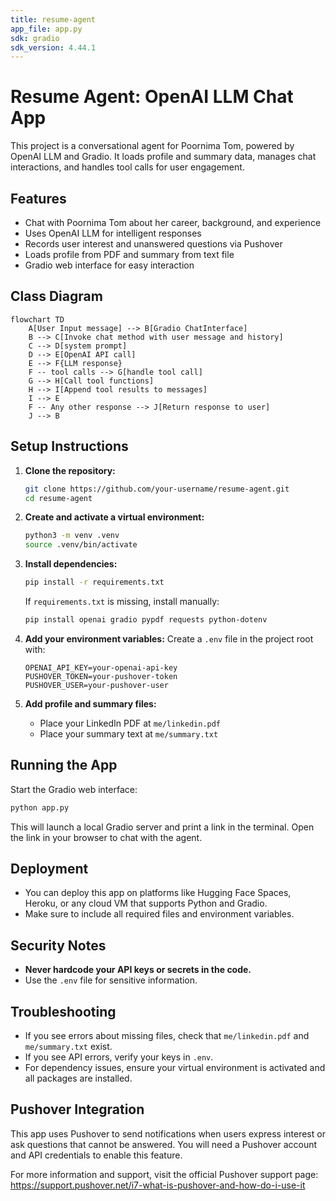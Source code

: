 ```yaml
---
title: resume-agent
app_file: app.py
sdk: gradio
sdk_version: 4.44.1
---
```

# Resume Agent: OpenAI LLM Chat App

This project is a conversational agent for Poornima Tom, powered by OpenAI LLM and Gradio. It loads profile and summary data, manages chat interactions, and handles tool calls for user engagement.

## Features
- Chat with Poornima Tom about her career, background, and experience
- Uses OpenAI LLM for intelligent responses
- Records user interest and unanswered questions via Pushover
- Loads profile from PDF and summary from text file
- Gradio web interface for easy interaction

## Class Diagram
```mermaid
flowchart TD
    A[User Input message] --> B[Gradio ChatInterface]
    B --> C[Invoke chat method with user message and history]
    C --> D[system prompt]
    D --> E[OpenAI API call]
    E --> F{LLM response}
    F -- tool calls --> G[handle tool call]
    G --> H[Call tool functions]
    H --> I[Append tool results to messages]
    I --> E
    F -- Any other response --> J[Return response to user]
    J --> B
```

## Setup Instructions

1. **Clone the repository:**
   ```sh
   git clone https://github.com/your-username/resume-agent.git
   cd resume-agent
   ```

2. **Create and activate a virtual environment:**
   ```sh
   python3 -m venv .venv
   source .venv/bin/activate
   ```

3. **Install dependencies:**
   ```sh
   pip install -r requirements.txt
   ```
   If `requirements.txt` is missing, install manually:
   ```sh
   pip install openai gradio pypdf requests python-dotenv
   ```

4. **Add your environment variables:**
   Create a `.env` file in the project root with:
   ```
   OPENAI_API_KEY=your-openai-api-key
   PUSHOVER_TOKEN=your-pushover-token
   PUSHOVER_USER=your-pushover-user
   ```

5. **Add profile and summary files:**
   - Place your LinkedIn PDF at `me/linkedin.pdf`
   - Place your summary text at `me/summary.txt`

## Running the App

Start the Gradio web interface:
```sh
python app.py
```

This will launch a local Gradio server and print a link in the terminal. Open the link in your browser to chat with the agent.

## Deployment
- You can deploy this app on platforms like Hugging Face Spaces, Heroku, or any cloud VM that supports Python and Gradio.
- Make sure to include all required files and environment variables.

## Security Notes
- **Never hardcode your API keys or secrets in the code.**
- Use the `.env` file for sensitive information.

## Troubleshooting
- If you see errors about missing files, check that `me/linkedin.pdf` and `me/summary.txt` exist.
- If you see API errors, verify your keys in `.env`.
- For dependency issues, ensure your virtual environment is activated and all packages are installed.

## Pushover Integration

This app uses Pushover to send notifications when users express interest or ask questions that cannot be answered. You will need a Pushover account and API credentials to enable this feature.

For more information and support, visit the official Pushover support page:
https://support.pushover.net/i7-what-is-pushover-and-how-do-i-use-it

